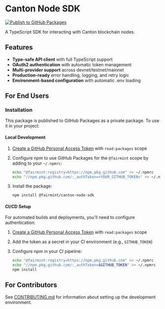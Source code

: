 # Canton Node SDK

[![Publish to GitHub Packages](https://github.com/Fairmint/canton-node-sdk/actions/workflows/publish.yml/badge.svg)](https://github.com/Fairmint/canton-node-sdk/actions/workflows/publish.yml)

A TypeScript SDK for interacting with Canton blockchain nodes.

## Features

- **Type-safe API client** with full TypeScript support
- **OAuth2 authentication** with automatic token management
- **Multi-provider support** across devnet/testnet/mainnet
- **Production-ready** error handling, logging, and retry logic
- **Environment-based configuration** with automatic .env loading

## For End Users

### Installation

This package is published to GitHub Packages as a private package. To use it in your project:

#### Local Development

1. [Create a GitHub Personal Access Token](https://github.com/settings/tokens/new) with
   `read:packages` scope
2. Configure npm to use GitHub Packages for the `@fairmint` scope by adding to your `~/.npmrc`:

   ```bash
   echo "@fairmint:registry=https://npm.pkg.github.com" >> ~/.npmrc
   echo "//npm.pkg.github.com/:_authToken=<YOUR_GITHUB_TOKEN>" >> ~/.npmrc
   ```

3. Install the package:

   ```bash
   npm install @fairmint/canton-node-sdk
   ```

#### CI/CD Setup

For automated builds and deployments, you'll need to configure authentication:

1. [Create a GitHub Personal Access Token](https://github.com/settings/tokens/new) with
   `read:packages` scope
2. Add the token as a secret in your CI environment (e.g., `GITHUB_TOKEN`)
3. Configure npm in your CI pipeline:

   ```bash
   echo "@fairmint:registry=https://npm.pkg.github.com" >> ~/.npmrc
   echo "//npm.pkg.github.com/:_authToken=$GITHUB_TOKEN" >> ~/.npmrc
   npm install
   ```

## For Contributors

See [CONTRIBUTING.md](./CONTRIBUTING.md) for information about setting up the development
environment.
